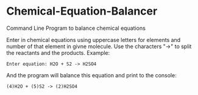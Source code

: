 # Chemical-Equation-Balancer
Command Line Program to balance chemical equations

Enter in chemical equations using uppercase letters for elements and number of that element in givne molecule. Use the characters "->" to split the reactants and the products.
Example:

```
Enter equation: H2O + S2 -> H2SO4
```
And the program will balance this equation and print to the console:
```
(4)H2O + (5)S2 -> (2)H2SO4
```
